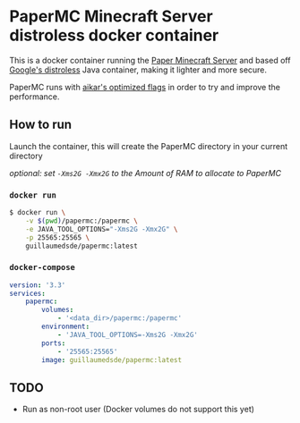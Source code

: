 # PaperMC Minecraft Server distroless docker container

This is a docker container running the [Paper Minecraft Server](https://github.com/PaperMC/Paper) and based off [Google's distroless](https://github.com/GoogleContainerTools/distroless) Java container, making it lighter and more secure.

PaperMC runs with [aikar's optimized flags](https://mcflags.emc.gs) in order to try and improve the performance.

## How to run

Launch the container, this will create the PaperMC directory in your current directory

*optional: set `-Xms2G -Xmx2G` to the Amount of RAM to allocate to PaperMC*

### `docker run`

```bash
$ docker run \
    -v $(pwd)/papermc:/papermc \
    -e JAVA_TOOL_OPTIONS="-Xms2G -Xmx2G" \
    -p 25565:25565 \
    guillaumedsde/papermc:latest
```


### `docker-compose`

```yaml
version: '3.3'
services:
    papermc:
        volumes:
            - '<data_dir>/papermc:/papermc'
        environment:
            - 'JAVA_TOOL_OPTIONS=-Xms2G -Xmx2G'
        ports:
            - '25565:25565'
        image: guillaumedsde/papermc:latest
```

## TODO

- Run as non-root user (Docker volumes do not support this yet)
